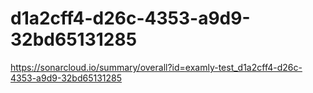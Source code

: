 # d1a2cff4-d26c-4353-a9d9-32bd65131285
https://sonarcloud.io/summary/overall?id=examly-test_d1a2cff4-d26c-4353-a9d9-32bd65131285

